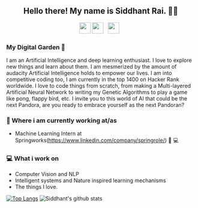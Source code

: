 

<!--## ![Siddhant's header](https://github.com/MaheepChaudhary/MaheepChaudhary/blob/main/images/1200px-HelloWorld.svg.png)-->
<h2 align="center">Hello there! My name is Siddhant Rai. 👋🤓</h2>
<p align='center'>
<a href="https://www.linkedin.com/in/maheep-chaudhary-07a03617a/"><img height="30" src="https://github.com/stephenajulu/WaylonWalker/blob/main/icon/linkedin.png?raw=true"></a>
<a href="https://www.instagram.com/maheepchaudhary/"><img height="30" src="https://github.com/stephenajulu/WaylonWalker/blob/main/icon/instagram.jpg?raw=true"></a>&nbsp;&nbsp;
<a href="https://twitter.com/stephenajulu"><img height="30" src="https://github.com/stephenajulu/WaylonWalker/blob/main/icon/twitter.png?raw=true"></a>&nbsp;&nbsp;

</p>
<div align='center'>
 

</div>

<!--<p align="center">Hey there, I am Siddhant Rai.
</p>-->


### My Digital Garden 🌱

I am an Artificial Intelligence and deep learning enthusiast. I love to explore new things and learn about them. I am mesmerized by the amount of audacity Artificial Intelligence holds to empower our lives. I am into competitive coding too, I am currently in the top 1400 on Hacker Rank worldwide.
I love to code things from scratch, from making a Multi-layered Artificial Neural Network to writing my Genetic Algorithms to play a game like pong, flappy bird, etc.
I invite you to this world of AI that could be the next Pandora, are you ready to embrace yourself as the next Pandoran?

### 💼 Where i am currently working at/as
- Machine Learning Intern at Springworks(https://www.linkedin.com/company/springrole/) 💼 💻

### 💻 What i work on
- Computer Vision and NLP
- Intelligent systems and Nature inspired learning mechanisms
- The things I love.

<!--### 📫 Where to find me
- [LinkedIn](https://www.linkedin.com/in/siddhant-rai/) 👨💼
- [Instagram](https://www.instagram.com/siddhant230/) 😎
- [Twitter](https://twitter.com/SiddhantRai_) 🐤
-->
[![Top Langs](https://github-readme-stats.vercel.app/api/top-langs/?username=siddhant230&layout=compact)](https://github.com/siddhant230/github-readme-stats)
![Siddhant's github stats](https://github-readme-stats.vercel.app/api?username=siddhant230&show_icons=true&theme=radical)

<!--
## Stargazers
[![Stargazers repo roster for @MaheepChaudhary/MaheepChaudhary](https://reporoster.com/stars/MaheepChaudhary/MaheepChaudhary)](https://github.com/MaheepChaudhary/MaheepChaudhary/stargazers)
-->
